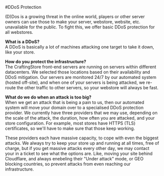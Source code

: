 #DDoS Protection

(D)Dos is a growing threat in the online world, players or other server owners can use those to make your server, webstore, website, etc. unavailable for the public. To fight this, we offer basic DDoS protection for all webstores.  
  
**What is a DDoS?**  
A DDoS is basically a lot of machines attacking one target to take it down, like your store.  
  
**How do you protect the infrastructure?**   
The CraftingStore front-end servers are running on servers within different datacenters. We selected those locations based on their availability and DDoS mitigation. Our servers are monitored 24/7 by our automated system (hosted off-site), and when one of your servers is being attacked, we re-route the other traffic to other servers, so your webstore will always be fast.   
  
**What do we do when an attack is too big?**  
When we get an attack that is being a pain to us, then our automated system will move your domain over to a specialised DDoS protection provider. We currently have three providers that we may use, depending on the scale of the attack, the duration, how often you are attacked, and your store configuration. For example, most stores have HTTPS (TLS) certificates, so we'll have to make sure that those keep working.

These providers each have massive capacity, to cope with even the biggest attacks. We always try to keep your store up and running at all times, free of charge, but if you get massive attacks every other day, we may contact your in a ticket to see what the options are. Like, moving your site behind Cloudflare, and always enebeling their "Under attack" mode, or GEO blocking countries, so prevent attacks from even reaching our infrastructure.